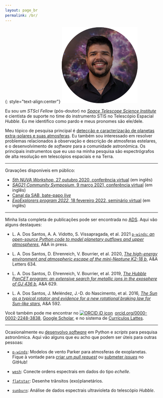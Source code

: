 ```yaml
---
layout: page_br
permalink: /br/
---
```


{: style="text-align:center"}
![leonardo-dos-santos](../images/profile.png "Leonardo A. dos Santos")

Eu sou um *STScI Fellow* (pós-doutor) no [*Space Telescope Science Institute*](https://www.stsci.edu) e cientista de suporte no time do instrumento STIS no Telescópio Espacial *Hubble*. Eu me identifico como pardo e meus pronomes são ele/dele.

Meu tópico de pesquisa principal é [detecção e caracterização de planetas extra-solares e suas atmosferas](pesquisa). Eu também sou interessado em resolver problemas relacionados à observação e descrição de atmosferas estelares, e o desenvolvimento de *software* para a comunidade astronômica. Os principais instrumentos que eu uso na minha pesquisa são espectrógrafos de alta resolução em telescópios espaciais e na Terra.

---

Gravações disponíveis em público:

* [*5th NUVA Workshop*, 27 outubro 2020, conferência virtual](https://exoplanet-talks.org/talk/261) (em inglês)
* [*SAG21 Community Symposium*, 9 março 2021, conferência virtual](https://www.youtube.com/watch?v=Tr0ZkuO1sn8) (em inglês)
* [Canal da SAB, bate-papo *live*](https://youtu.be/Go74zYuRTLw)
* [*ExoExplorers program 2022*, 18 fevereiro 2022, seminário virtual](https://www.youtube.com/watch?v=Wo4qDMcohF4) (em inglês)

---

Minha lista completa de publicações pode ser encontrada no [ADS](https://ui.adsabs.harvard.edu/search/q=author%3A%22dos%20Santos%2C%20L.%20A.%22%20AND%20database%3Aastronomy&sort=date%20desc%2C%20bibcode%20desc&p_=0). Aqui vão alguns destaques:

* L. A. Dos Santos, A. A. Vidotto, S. Vissapragada, et al. 2021 [`p-winds`: *an open-source Python code to model planetary outflows and upper atmospheres*](https://ui.adsabs.harvard.edu/abs/2021arXiv211111370D/abstract), A&A in press.

* L. A. Dos Santos, D. Ehrenreich, V. Bourrier, et al. 2020, [*The high-energy environment and atmospheric escape of the mini-Neptune K2-18 b*](https://ui.adsabs.harvard.edu/abs/2020A%26A...634L...4D/abstract), A&A Letters 634.

* L. A. Dos Santos, D. Ehrenreich, V. Bourrier, et al. 2019, [*The Hubble PanCET program: an extensive search for metallic ions in the exosphere of GJ 436 b*](https://ui.adsabs.harvard.edu/abs/2019A%26A...629A..47D/abstract), A&A 629.

* L. A. Dos Santos, J. Meléndez, J.-D. do Nascimento, et al. 2016, [*The Sun as a typical rotator and evidence for a new rotational braking law for Sun-like stars*](https://ui.adsabs.harvard.edu/abs/2016A%26A...592A.156D/abstract), A&A 592.

Você também pode me encontrar no <a href="https://orcid.org/0000-0002-2248-3838" target="orcid.widget" rel="noopener noreferrer" style="vertical-align:top;"><img src="https://orcid.org/sites/default/files/images/orcid_16x16.png" style="width:1em;margin-right:.5em;" alt="ORCID iD icon">orcid.org/0000-0002-2248-3838</a>, <a href="https://scholar.google.com/citations?user=qtgZdFIAAAAJ">Google Scholar</a>, e no sistema de [Currículos Lattes](http://lattes.cnpq.br/3229594928172764).

---

Ocasionalmente eu [desenvolvo *software*](https://github.com/ladsantos) em Python e *scripts* para pesquisa astronômica. Aqui vão alguns que eu acho que podem ser úteis para outras pessoas:

* [`p-winds`](https://p-winds.readthedocs.io/): Modelos de vento Parker para atmosferas de exoplanetas. Fique à vontade para [criar um *pull request*](https://github.com/ladsantos/p-winds/pulls) ou [submeter *issues*](https://github.com/ladsantos/p-winds/issues) no GitHub!

* [`wesh`](https://github.com/ladsantos/wesh): Conecte ordens espectrais em dados do tipo *echelle*.

* [`flatstar`](https://github.com/ladsantos/flatstar): Desenhe trânsitos (exo)planetários.

* [`sunburn`](https://github.com/ladsantos/sunburn): Análise de dados espectrais ultravioleta do telescópio *Hubble*.
